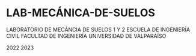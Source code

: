 # LAB-MECÁNICA-DE-SUELOS

LABORATORIO DE MECÁNCIA DE SUELOS 1 Y 2
ESCUELA DE INGENIERÍA CIVIL
FACULTAD DE INGENIERÍA
UNIVERSIDAD DE VALPARAÍSO


2022
2023
